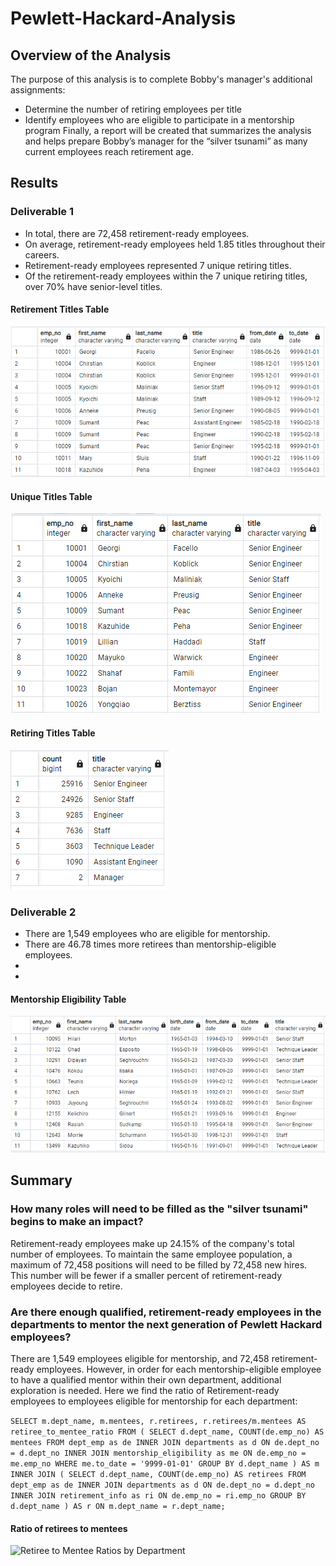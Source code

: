 # Pewlett-Hackard-Analysis

## Overview of the Analysis

The purpose of this analysis is to complete Bobby's manager's additional assignments:
* Determine the number of retiring employees per title
* Identify employees who are eligible to participate in a mentorship program
Finally, a report will be created that summarizes the analysis and helps prepare Bobby’s manager for the “silver tsunami” as many current employees reach retirement age.

## Results

### Deliverable 1

* In total, there are 72,458 retirement-ready employees.
* On average, retirement-ready employees held 1.85 titles throughout their careers.
* Retirement-ready employees represented 7 unique retiring titles.
* Of the retirement-ready employees within the 7 unique retiring titles, over 70% have senior-level titles.

#### Retirement Titles Table

![Retirement Titles Table](./Resources/retirement_titles.png "Retirement Titles")

#### Unique Titles Table

![Unique Titles Table](./Resources/unique_titles.png "Unique Titles")

#### Retiring Titles Table

![Retiring Titles Table](./Resources/retiring_titles.png "Retiring Titles")

### Deliverable 2

* There are 1,549 employees who are eligible for mentorship.
* There are 46.78 times more retirees than mentorship-eligible employees.
* 
* 

#### Mentorship Eligibility Table

![Mentorship Eligibility Table](./Resources/mentorship_eligibility.png "Mentorship Eligibility")

## Summary

### How many roles will need to be filled as the "silver tsunami" begins to make an impact?

Retirement-ready employees make up 24.15% of the company's total number of employees. To maintain the same employee population, a maximum of 72,458 positions will need to be filled by 72,458 new hires. This number will be fewer if a smaller percent of retirement-ready employees decide to retire.

### Are there enough qualified, retirement-ready employees in the departments to mentor the next generation of Pewlett Hackard employees?

There are 1,549 employees eligible for mentorship, and 72,458 retirement-ready employees. However, in order for each mentorship-eligible employee to have a qualified mentor within their own department, additional exploration is needed. Here we find the ratio of Retirement-ready employees to employees eligible for mentorship for each department:

`SELECT m.dept_name, m.mentees, r.retirees, r.retirees/m.mentees AS retiree_to_mentee_ratio
FROM (
    SELECT d.dept_name, COUNT(de.emp_no) AS mentees
    FROM dept_emp as de
    INNER JOIN departments as d
    ON de.dept_no = d.dept_no
    INNER JOIN mentorship_eligibility as me
    ON de.emp_no = me.emp_no
    WHERE me.to_date = '9999-01-01'
    GROUP BY d.dept_name
) AS m
INNER JOIN (
    SELECT d.dept_name, COUNT(de.emp_no) AS retirees
    FROM dept_emp as de
    INNER JOIN departments as d
    ON de.dept_no = d.dept_no
    INNER JOIN retirement_info as ri
    ON de.emp_no = ri.emp_no
    GROUP BY d.dept_name
) AS r
ON m.dept_name = r.dept_name;`

#### Ratio of retirees to mentees
![Retiree to Mentee Ratios by Department](./Resources/retiree_to_mentee_ratio_by_department.png "Retiree to Mentee Ratios by Department")